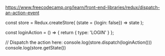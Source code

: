 https://www.freecodecamp.org/learn/front-end-libraries/redux/dispatch-an-action-event

const store = Redux.createStore(
  (state = {login: false}) => state
);

const loginAction = () => {
  return {
    type: 'LOGIN'
  }
};

// Dispatch the action here:
console.log(store.dispatch(loginAction()))
console.log(store.getState())